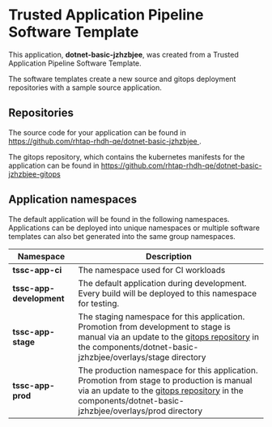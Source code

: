 # Trusted Application Pipeline Software Template

This application, **dotnet-basic-jzhzbjee**, was created from a Trusted Application Pipeline Software Template.

The software templates create a new source and gitops deployment repositories with a sample source application. 

## Repositories

The source code for your application can be found in [https://github.com/rhtap-rhdh-qe/dotnet-basic-jzhzbjee ](https://github.com/rhtap-rhdh-qe/dotnet-basic-jzhzbjee ).
 
The gitops repository, which contains the kubernetes manifests for the application can be found in 
[https://github.com/rhtap-rhdh-qe/dotnet-basic-jzhzbjee-gitops ](https://github.com/rhtap-rhdh-qe/dotnet-basic-jzhzbjee-gitops ) 

## Application namespaces 

The default application will be found in the following namespaces. Applications can be deployed into unique namespaces or multiple software templates can also bet generated into the same group namespaces.  

|  Namespace   |  Description   |  
| -------- | -------- |
| **tssc-app-ci** | The namespace used for CI workloads |
| **tssc-app-development** | The default application during development. Every build will be deployed to this namespace for testing. |
| **tssc-app-stage** | The staging namespace for this application. Promotion from development to stage is manual via an update to the [gitops repository](https://github.com/rhtap-rhdh-qe/dotnet-basic-jzhzbjee-gitops ) in the components/dotnet-basic-jzhzbjee/overlays/stage directory |
| **tssc-app-prod** | The production namespace for this application. Promotion from stage to production is manual via an update to the [gitops repository](https://github.com/rhtap-rhdh-qe/dotnet-basic-jzhzbjee-gitops ) in the components/dotnet-basic-jzhzbjee/overlays/prod directory |